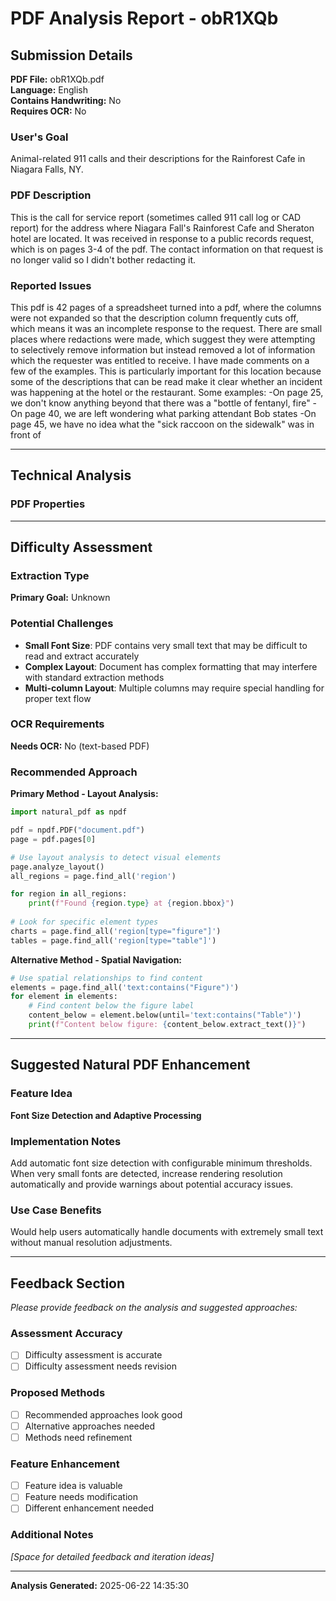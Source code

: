 # PDF Analysis Report - obR1XQb

## Submission Details

**PDF File:** obR1XQb.pdf  
**Language:** English  
**Contains Handwriting:** No  
**Requires OCR:** No

### User's Goal
Animal-related 911 calls and their descriptions for the Rainforest Cafe in Niagara Falls, NY. 

### PDF Description  
This is the call for service report (sometimes called 911 call log or CAD report) for the address where Niagara Fall's Rainforest Cafe and Sheraton hotel are located. It was received in response to a public records request, which is on pages 3-4 of the pdf. The contact information on that request is no longer valid so I didn't bother redacting it.

### Reported Issues
This pdf is 42 pages of a spreadsheet turned into a pdf, where the columns were not expanded so that the description column frequently cuts off, which means it was an incomplete response to the request. There are small places where redactions were made, which suggest they were attempting to selectively remove information but instead removed a lot of information which the requester was entitled to receive. I have made comments on a few of the examples. This is particularly important for this location because some of the descriptions that can be read make it clear whether an incident was happening at the hotel or the restaurant. Some examples:
-On page 25, we don't know anything beyond that there was a "bottle of fentanyl, fire"
-On page 40, we are left wondering what parking attendant Bob states
-On page 45, we have no idea what the "sick raccoon on the sidewalk" was in front of

---

## Technical Analysis

### PDF Properties
---

## Difficulty Assessment

### Extraction Type
**Primary Goal:** Unknown

### Potential Challenges
- **Small Font Size**: PDF contains very small text that may be difficult to read and extract accurately
- **Complex Layout**: Document has complex formatting that may interfere with standard extraction methods
- **Multi-column Layout**: Multiple columns may require special handling for proper text flow

### OCR Requirements  
**Needs OCR:** No (text-based PDF)

### Recommended Approach
**Primary Method - Layout Analysis:**
```python
import natural_pdf as npdf

pdf = npdf.PDF("document.pdf")
page = pdf.pages[0]

# Use layout analysis to detect visual elements
page.analyze_layout()
all_regions = page.find_all('region')

for region in all_regions:
    print(f"Found {region.type} at {region.bbox}")
    
# Look for specific element types
charts = page.find_all('region[type="figure"]')
tables = page.find_all('region[type="table"]')
```

**Alternative Method - Spatial Navigation:**
```python
# Use spatial relationships to find content
elements = page.find_all('text:contains("Figure")')
for element in elements:
    # Find content below the figure label
    content_below = element.below(until='text:contains("Table")')
    print(f"Content below figure: {content_below.extract_text()}")
```
---

## Suggested Natural PDF Enhancement

### Feature Idea
**Font Size Detection and Adaptive Processing**

### Implementation Notes
Add automatic font size detection with configurable minimum thresholds. When very small fonts are detected, increase rendering resolution automatically and provide warnings about potential accuracy issues.

### Use Case Benefits
Would help users automatically handle documents with extremely small text without manual resolution adjustments.

---

## Feedback Section

*Please provide feedback on the analysis and suggested approaches:*

### Assessment Accuracy
- [ ] Difficulty assessment is accurate
- [ ] Difficulty assessment needs revision

### Proposed Methods
- [ ] Recommended approaches look good
- [ ] Alternative approaches needed
- [ ] Methods need refinement

### Feature Enhancement
- [ ] Feature idea is valuable
- [ ] Feature needs modification  
- [ ] Different enhancement needed

### Additional Notes
*[Space for detailed feedback and iteration ideas]*

---

**Analysis Generated:** 2025-06-22 14:35:30
